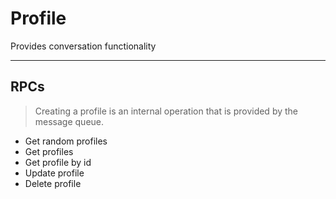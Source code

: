 # Profile

Provides conversation functionality
____

## RPCs

> Creating a profile is an internal operation that is provided by the message queue.

- Get random profiles
- Get profiles
- Get profile by id
- Update profile
- Delete profile